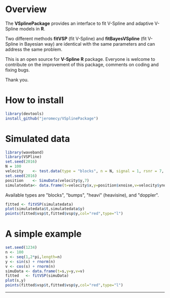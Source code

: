 


# Overview

The **VSplinePackage** provides an interface to fit V-Spline and adaptive V-Spline models in **R**.

Two different methods **fitVSP** (fit V-Spline) and **fitBayesVSpline** (fit V-Spline in Bayesian way) are identical with the same parameters and can address the same problem.

This is an open source for **V-Spline** **R** package. Everyone is welcome to contribute on the improvement of this package, comments on coding and fixing bugs.

Thank you.

# How to install

```r
library(devtools)
install_github("jeromecy/VSplinePackage")
```
# Simulated data
```r
library(waveband)
library(VSPline)
set.seed(2016)
N = 100
velocity    <- test.data(type = "blocks", n = N, signal = 1, rsnr = 7, plotfn = TRUE)
set.seed(2016)
position    <- SimuData(velocity$y,7)
simulatedata<- data.frame(t=velocity$x,y=position$xnoise,v=velocity$ynoise,boom=0)
```
Available types are "blocks", "bumps", "heavi" (heavisine), and "doppler".

```r
fitted <- fitVSP(simulatedata)
plot(simulatedata$t,simulatedata$y)
points(fitted$vsp$t,fitted$vsp$y,col="red",type="l")
```
# A simple example
```r
set.seed(1234)
n <- 100
s <- seq(1,2*pi,length=n)
y <- sin(s) + rnorm(n)
v <- cos(s) + rnorm(n)
simuData <- data.frame(t=s,y=y,v=v)
fitted   <- fitVSP(simuData)
plot(s,y)
points(fitted$vsp$t,fitted$vsp$y,col="red",type="l")
```
--------

